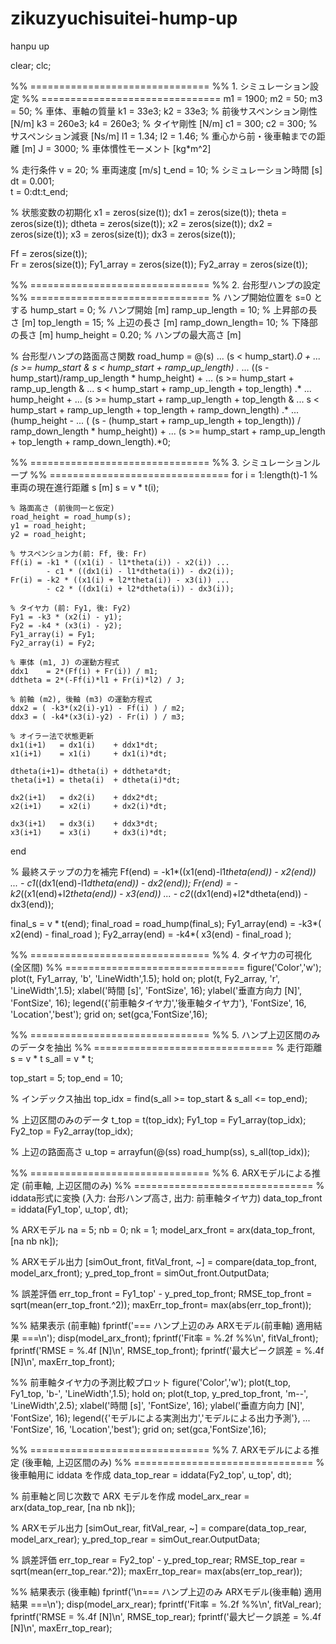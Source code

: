# zikuzyuchisuitei-hump-up
hanpu up

clear; clc;

%% ===============================
%% 1. シミュレーション設定
%% ===============================
m1 = 1900;  m2 = 50;  m3 = 50;   % 車体、車軸の質量
k1 = 33e3;  k2 = 33e3;          % 前後サスペンション剛性 [N/m]
k3 = 260e3; k4 = 260e3;         % タイヤ剛性 [N/m]
c1 = 300;   c2 = 300;           % サスペンション減衰 [Ns/m]
l1 = 1.34;  l2 = 1.46;          % 重心から前・後車軸までの距離 [m]
J  = 3000;                      % 車体慣性モーメント [kg*m^2]

% 走行条件
v = 20;           % 車両速度 [m/s]
t_end = 10;       % シミュレーション時間 [s]
dt = 0.001;      
t = 0:dt:t_end;

% 状態変数の初期化
x1 = zeros(size(t));  dx1    = zeros(size(t));
theta = zeros(size(t)); dtheta = zeros(size(t));
x2 = zeros(size(t));  dx2    = zeros(size(t));
x3 = zeros(size(t));  dx3    = zeros(size(t));

Ff = zeros(size(t));  
Fr = zeros(size(t));
Fy1_array = zeros(size(t)); 
Fy2_array = zeros(size(t));

%% ===============================
%% 2. 台形型ハンプの設定
%% ===============================
% ハンプ開始位置を s=0 とする
hump_start      = 0;    % ハンプ開始 [m]
ramp_up_length  = 10;   % 上昇部の長さ [m]
top_length      = 15;   % 上辺の長さ [m]
ramp_down_length= 10;   % 下降部の長さ [m]
hump_height     = 0.20;  % ハンプの最大高さ [m]

% 台形型ハンプの路面高さ関数
road_hump = @(s) ...
    (s < hump_start).*0 + ...
    (s >= hump_start & s < hump_start + ramp_up_length) .* ...
        ((s - hump_start)/ramp_up_length * hump_height) + ...
    (s >= hump_start + ramp_up_length & ...
     s < hump_start + ramp_up_length + top_length) .* ...
        hump_height + ...
    (s >= hump_start + ramp_up_length + top_length & ...
     s < hump_start + ramp_up_length + top_length + ramp_down_length) .* ...
        (hump_height - ...
         ( (s - (hump_start + ramp_up_length + top_length)) / ramp_down_length * hump_height)) + ...
    (s >= hump_start + ramp_up_length + top_length + ramp_down_length).*0;

%% ===============================
%% 3. シミュレーションループ
%% ===============================
for i = 1:length(t)-1
    % 車両の現在進行距離 s [m]
    s = v * t(i);
    
    % 路面高さ (前後同一と仮定)
    road_height = road_hump(s);
    y1 = road_height;
    y2 = road_height;
    
    % サスペンション力(前: Ff, 後: Fr)
    Ff(i) = -k1 * ((x1(i) - l1*theta(i)) - x2(i)) ...
            - c1 * ((dx1(i) - l1*dtheta(i)) - dx2(i));
    Fr(i) = -k2 * ((x1(i) + l2*theta(i)) - x3(i)) ...
            - c2 * ((dx1(i) + l2*dtheta(i)) - dx3(i));
    
    % タイヤ力 (前: Fy1, 後: Fy2)
    Fy1 = -k3 * (x2(i) - y1);
    Fy2 = -k4 * (x3(i) - y2);
    Fy1_array(i) = Fy1;
    Fy2_array(i) = Fy2;
    
    % 車体 (m1, J) の運動方程式
    ddx1    = 2*(Ff(i) + Fr(i)) / m1;
    ddtheta = 2*(-Ff(i)*l1 + Fr(i)*l2) / J;
    
    % 前軸 (m2), 後軸 (m3) の運動方程式
    ddx2 = ( -k3*(x2(i)-y1) - Ff(i) ) / m2;
    ddx3 = ( -k4*(x3(i)-y2) - Fr(i) ) / m3;
    
    % オイラー法で状態更新
    dx1(i+1)   = dx1(i)    + ddx1*dt;
    x1(i+1)    = x1(i)     + dx1(i)*dt;
    
    dtheta(i+1)= dtheta(i) + ddtheta*dt;
    theta(i+1) = theta(i)  + dtheta(i)*dt;
    
    dx2(i+1)   = dx2(i)    + ddx2*dt;
    x2(i+1)    = x2(i)     + dx2(i)*dt;
    
    dx3(i+1)   = dx3(i)    + ddx3*dt;
    x3(i+1)    = x3(i)     + dx3(i)*dt;
end

% 最終ステップの力を補完
Ff(end) = -k1*((x1(end)-l1*theta(end)) - x2(end)) ...
          - c1*((dx1(end)-l1*dtheta(end)) - dx2(end));
Fr(end) = -k2*((x1(end)+l2*theta(end)) - x3(end)) ...
          - c2*((dx1(end)+l2*dtheta(end)) - dx3(end));

final_s = v * t(end);
final_road = road_hump(final_s);
Fy1_array(end) = -k3*( x2(end) - final_road );
Fy2_array(end) = -k4*( x3(end) - final_road );

%% ===============================
%% 4. タイヤ力の可視化 (全区間)
%% ===============================
figure('Color','w');
plot(t, Fy1_array, 'b', 'LineWidth',1.5); hold on;
plot(t, Fy2_array, 'r', 'LineWidth',1.5);
xlabel('時間 [s]', 'FontSize', 16);
ylabel('垂直方向力 [N]', 'FontSize', 16);
legend({'前車軸タイヤ力','後車軸タイヤ力'}, 'FontSize', 16, 'Location','best');
grid on; set(gca,'FontSize',16);

%% ===============================
%% 5. ハンプ上辺区間のみのデータを抽出
%% ===============================
% 走行距離 s = v * t
s_all = v * t;


top_start = 5; 
top_end   = 10; 

% インデックス抽出
top_idx = find(s_all >= top_start & s_all <= top_end);

% 上辺区間のみのデータ
t_top   = t(top_idx);
Fy1_top = Fy1_array(top_idx);
Fy2_top = Fy2_array(top_idx);

% 上辺の路面高さ 
u_top   = arrayfun(@(ss) road_hump(ss), s_all(top_idx));

%% ===============================
%% 6. ARXモデルによる推定 (前車軸, 上辺区間のみ)
%% ===============================
% iddata形式に変換 (入力: 台形ハンプ高さ, 出力: 前車軸タイヤ力)
data_top_front = iddata(Fy1_top', u_top', dt);

% ARXモデル
na = 5; nb = 0; nk = 1;
model_arx_front = arx(data_top_front, [na nb nk]);

% ARXモデル出力
[simOut_front, fitVal_front, ~] = compare(data_top_front, model_arx_front);
y_pred_top_front = simOut_front.OutputData;

% 誤差評価
err_top_front   = Fy1_top' - y_pred_top_front;
RMSE_top_front  = sqrt(mean(err_top_front.^2));
maxErr_top_front= max(abs(err_top_front));

%% 結果表示 (前車軸)
fprintf('=== ハンプ上辺のみ ARXモデル(前車軸) 適用結果 ===\n');
disp(model_arx_front);
fprintf('Fit率         = %.2f %%\n', fitVal_front);
fprintf('RMSE          = %.4f [N]\n', RMSE_top_front);
fprintf('最大ピーク誤差 = %.4f [N]\n', maxErr_top_front);

%% 前車軸タイヤ力の予測比較プロット
figure('Color','w');
plot(t_top, Fy1_top, 'b-', 'LineWidth',1.5); hold on;
plot(t_top, y_pred_top_front, 'm--', 'LineWidth',2.5);
xlabel('時間 [s]', 'FontSize', 16);
ylabel('垂直方向力 [N]', 'FontSize', 16);
legend({'モデルによる実測出力','モデルによる出力予測'}, ...
       'FontSize', 16, 'Location','best');
grid on; set(gca,'FontSize',16);

%% ===============================
%% 7. ARXモデルによる推定 (後車軸, 上辺区間のみ)
%% ===============================
% 後車軸用に iddata を作成
data_top_rear = iddata(Fy2_top', u_top', dt);

% 前車軸と同じ次数で ARX モデルを作成
model_arx_rear = arx(data_top_rear, [na nb nk]);

% ARXモデル出力
[simOut_rear, fitVal_rear, ~] = compare(data_top_rear, model_arx_rear);
y_pred_top_rear = simOut_rear.OutputData;

% 誤差評価
err_top_rear   = Fy2_top' - y_pred_top_rear;
RMSE_top_rear  = sqrt(mean(err_top_rear.^2));
maxErr_top_rear= max(abs(err_top_rear));

%% 結果表示 (後車軸) 
fprintf('\n=== ハンプ上辺のみ ARXモデル(後車軸) 適用結果 ===\n');
disp(model_arx_rear);
fprintf('Fit率         = %.2f %%\n', fitVal_rear);
fprintf('RMSE          = %.4f [N]\n', RMSE_top_rear);
fprintf('最大ピーク誤差 = %.4f [N]\n', maxErr_top_rear);
